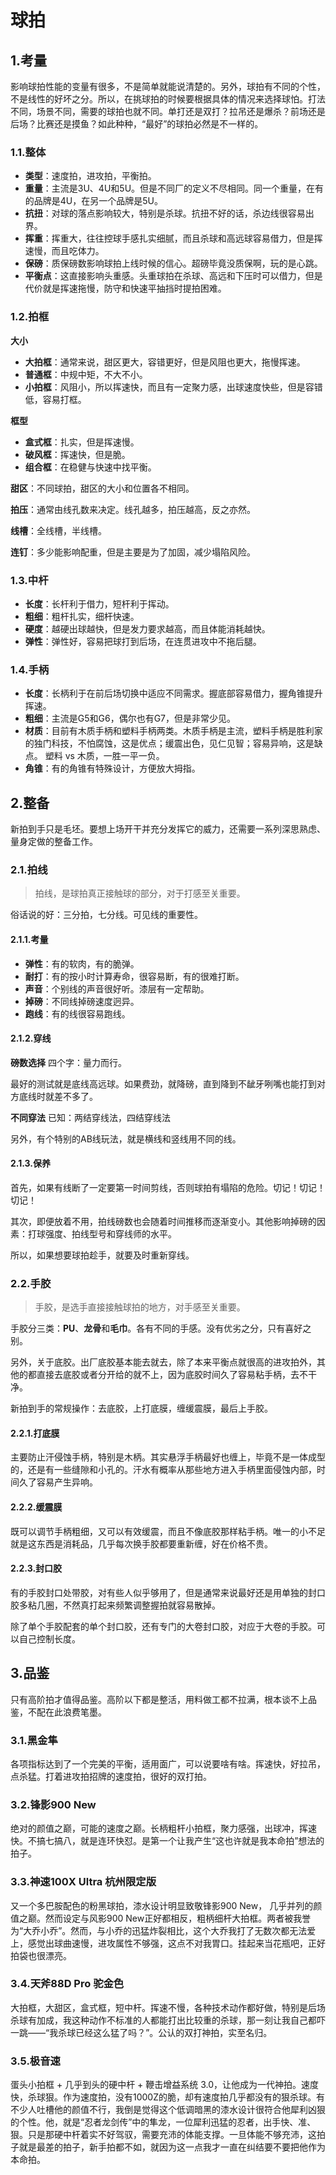 # 球拍
## 1.考量
影响球拍性能的变量有很多，不是简单就能说清楚的。另外，球拍有不同的个性，不是线性的好坏之分。所以，在挑球拍的时候要根据具体的情况来选择球怕。打法不同，场景不同，需要的球拍也就不同。单打还是双打？拉吊还是爆杀？前场还是后场？比赛还是摸鱼？如此种种，“最好”的球拍必然是不一样的。

### 1.1.整体
- **类型**：速度拍，进攻拍，平衡拍。
- **重量**：主流是3U、4U和5U。但是不同厂的定义不尽相同。同一个重量，在有的品牌是4U，在另一个品牌是5U。
- **抗扭**：对球的落点影响较大，特别是杀球。抗扭不好的话，杀边线很容易出界。
- **挥重**：挥重大，往往控球手感扎实细腻，而且杀球和高远球容易借力，但是挥速慢，而且吃体力。
- **保磅**：质保磅数影响球拍上线时候的信心。超磅毕竟没质保啊，玩的是心跳。
- **平衡点**：这直接影响头重感。头重球拍在杀球、高远和下压时可以借力，但是代价就是挥速拖慢，防守和快速平抽挡时提拍困难。

### 1.2.拍框
 **大小**
- **大拍框**：通常来说，甜区更大，容错更好，但是风阻也更大，拖慢挥速。
- **普通框**：中规中矩，不大不小。
- **小拍框**：风阻小，所以挥速快，而且有一定聚力感，出球速度快些，但是容错低，容易打框。

**框型**
- **盒式框**：扎实，但是挥速慢。
- **破风框**：挥速快，但是脆。
- **组合框**：在稳健与快速中找平衡。

**甜区**：不同球拍，甜区的大小和位置各不相同。

**拍压**：通常由线孔数来决定。线孔越多，拍压越高，反之亦然。

**线槽**：全线槽，半线槽。

**连钉**：多少能影响配重，但是主要是为了加固，减少塌陷风险。

### 1.3.中杆
- **长度**：长杆利于借力，短杆利于挥动。
- **粗细**：粗杆扎实，细杆快速。
- **硬度**：越硬出球越快，但是发力要求越高，而且体能消耗越快。
- **弹性**：弹性好，容易把球打到后场，在连贯进攻中不拖后腿。

### 1.4.手柄
- **长度**：长柄利于在前后场切换中适应不同需求。握底部容易借力，握角锥提升挥速。
- **粗细**：主流是G5和G6，偶尔也有G7，但是非常少见。
- **材质**：目前有木质手柄和塑料手柄两类。木质手柄是主流，塑料手柄是胜利家的独门科技，不怕腐蚀，这是优点；缓震出色，见仁见智；容易异响，这是缺点。 塑料 vs 木质，一胜一平一负。
- **角锥**：有的角锥有特殊设计，方便放大拇指。

## 2.整备

新拍到手只是毛坯。要想上场开干并充分发挥它的威力，还需要一系列深思熟虑、量身定做的整备工作。

### 2.1.拍线
> 拍线，是球拍真正接触球的部分，对于打感至关重要。

俗话说的好：三分拍，七分线。可见线的重要性。

#### 2.1.1.考量
- **弹性**：有的软肉，有的脆弹。
- **耐打**：有的按小时计算寿命，很容易断，有的很难打断。
- **声音**：个别线的声音很好听。漆层有一定帮助。
- **掉磅**：不同线掉磅速度迥异。
- **跑线**：有的线很容易跑线。

#### 2.1.2.穿线
**磅数选择**
四个字：量力而行。

最好的测试就是底线高远球。如果费劲，就降磅，直到降到不龇牙咧嘴也能打到对方底线时就差不多了。

**不同穿法**
已知：两结穿线法，四结穿线法

另外，有个特别的AB线玩法，就是横线和竖线用不同的线。

#### 2.1.3.保养
首先，如果有线断了一定要第一时间剪线，否则球拍有塌陷的危险。切记！切记！切记！

其次，即便放着不用，拍线磅数也会随着时间推移而逐渐变小。其他影响掉磅的因素：打球强度、拍线型号和穿线师的水平。

所以，如果想要球拍趁手，就要及时重新穿线。

### 2.2.手胶
> 手胶，是选手直接接触球拍的地方，对手感至关重要。

手胶分三类：**PU**、**龙骨**和**毛巾**。各有不同的手感。没有优劣之分，只有喜好之别。

另外，关于底胶。出厂底胶基本能去就去，除了本来平衡点就很高的进攻拍外，其他的都直接去底胶或者分开给的就不上，因为底胶时间久了容易粘手柄，去不干净。

新拍到手的常规操作：去底胶，上打底膜，缠缓震膜，最后上手胶。

#### 2.2.1.打底膜
主要防止汗侵蚀手柄，特别是木柄。其实悬浮手柄最好也缠上，毕竟不是一体成型的，还是有一些缝隙和小孔的。汗水有概率从那些地方进入手柄里面侵蚀内部，时间久了容易产生异响。

#### 2.2.2.缓震膜
既可以调节手柄粗细，又可以有效缓震，而且不像底胶那样粘手柄。唯一的小不足就是这东西是消耗品，几乎每次换手胶都要重新缠，好在价格不贵。

#### 2.2.3.封口胶
有的手胶封口处带胶，对有些人似乎够用了，但是通常来说最好还是用单独的封口胶多粘几圈，不然真打起来频繁调整握拍就容易散掉。

除了单个手胶配套的单个封口胶，还有专门的大卷封口胶，对应于大卷的手胶。可以自己控制长度。

## 3.品鉴

只有高阶拍才值得品鉴。高阶以下都是整活，用料做工都不拉满，根本谈不上品鉴，不配在此浪费笔墨。

### 3.1.黑金隼
各项指标达到了一个完美的平衡，适用面广，可以说要啥有啥。挥速快，好拉吊，点杀猛。打着进攻拍招牌的速度拍，很好的双打拍。

### 3.2.锋影900 New
绝对的颜值之巅，可能的速度之巅。长柄粗杆小拍框，聚力感强，出球冲，挥速快。不搞七搞八，就是连环快怼。是第一个让我产生“这也许就是我本命拍”想法的拍子。

### 3.3.神速100X Ultra 杭州限定版
又一个多巴胺配色的粉黑球拍，漆水设计明显致敬锋影900 New， 几乎并列的颜值之巅。然而设定与风影900 New正好都相反，粗柄细杆大拍框。两者被我誉为“大乔小乔”。然而，与小乔的迅猛炸裂相比，这个大乔我打了无数次都无法爱上，感觉出球曲速慢，进攻属性不够强，这点不对我胃口。挂起来当花瓶吧，正好拍袋也很漂亮。

### 3.4.天斧88D Pro 驼金色
大拍框，大甜区，盒式框，短中杆。挥速不慢，各种技术动作都好做，特别是后场杀球有加成，我这种动作不标准的人都能打出比较重的杀球，那一刻让我自己都吓一跳——“我杀球已经这么猛了吗？”。公认的双打神拍，实至名归。

### 3.5.极音速
 蛋头小拍框 + 几乎到头的硬中杆 + 鞭击增益系统 3.0，让他成为一代神拍。速度快，杀球狠。作为速度拍，没有1000Z的脆，却有速度拍几乎都没有的狠杀球。有不少人吐槽他的颜值不行，我倒是觉得这个低调暗黑的漆水设计很符合他犀利凶狠的个性。他，就是“忍者龙剑传”中的隼龙，一位犀利迅猛的忍者，出手快、准、狠。只是那硬中杆着实不好驾驭，需要充沛的体能支撑。一旦体能不够充沛，这拍子就是最差的拍子，新手拍都不如，就因为这一点我才一直在纠结要不要把他作为本命拍。